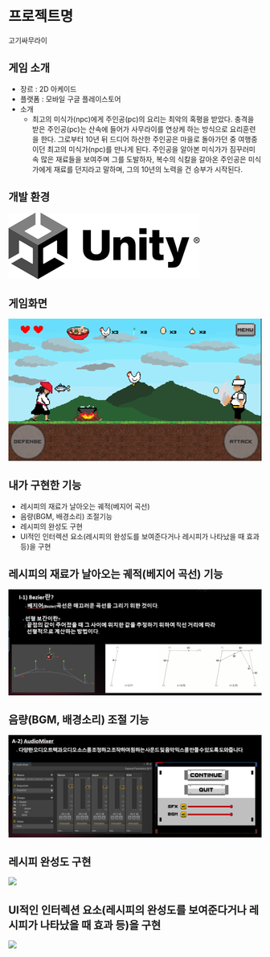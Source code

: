 # 프로젝트명
 고기싸무라이

## 게임 소개
 * 장르 : 2D 아케이드
 * 플랫폼 : 모바일 구글 플레이스토어
 * 소개
   - 최고의 미식가(npc)에게 주인공(pc)의 요리는 최악의 혹평을 받았다. 충격을 받은 주인공(pc)는 산속에 들어가 사무라이를 연상케 하는 방식으로 요리훈련을 한다.
     그로부터 10년 뒤 드디어 하산한 주인공은 마을로 돌아가던 중 여행중이던 최고의 미식가(npc)를 만나게 된다.
     주인공을 알아본 미식가가 짐꾸러미 속 많은 재료들을 보여주며 그를 도발하자, 복수의 식칼을 갈아온 주인공은 미식가에게 재료를 던지라고 말하며, 그의 10년의 노력을 건 승부가 시작된다.
     
## 개발 환경
![](README_image/유니티.png)

## 게임화면
![](README_image/게임화면.png)

## 내가 구현한 기능
 * 레시피의 재료가 날아오는 궤적(베지어 곡선)
 * 음량(BGM, 배경소리) 조절기능
 * 레시피의 완성도 구현
 * UI적인 인터렉션 요소(레시피의 완성도를 보여준다거나 레시피가 나타났을 때 효과 등)을 구현

## 레시피의 재료가 날아오는 궤적(베지어 곡선) 기능
![](README_image/베지어.png)

## 음량(BGM, 배경소리) 조절 기능
![](README_image/음량.png)

## 레시피 완성도 구현
![](README_image/레시피완성도.png)

## UI적인 인터렉션 요소(레시피의 완성도를 보여준다거나 레시피가 나타났을 때 효과 등)을 구현
![](README_image/UI_1.png)


